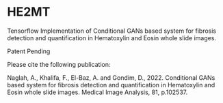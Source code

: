 # HE2MT 

Tensorflow Implementation of Conditional GANs based system for fibrosis detection and quantification in Hematoxylin and Eosin whole slide images. 

Patent Pending

Please cite the following publication:

Naglah, A., Khalifa, F., El-Baz, A. and Gondim, D., 2022. Conditional GANs based system for fibrosis detection and quantification in Hematoxylin and Eosin whole slide images. Medical Image Analysis, 81, p.102537.


